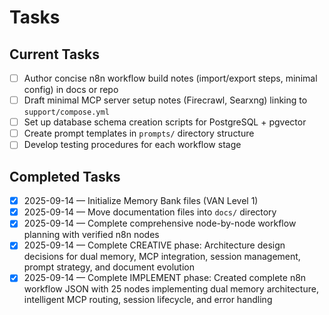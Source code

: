 # Tasks

## Current Tasks
- [ ] Author concise n8n workflow build notes (import/export steps, minimal config) in docs or repo
- [ ] Draft minimal MCP server setup notes (Firecrawl, Searxng) linking to `support/compose.yml`
- [ ] Set up database schema creation scripts for PostgreSQL + pgvector
- [ ] Create prompt templates in `prompts/` directory structure
- [ ] Develop testing procedures for each workflow stage

## Completed Tasks
- [x] 2025-09-14 — Initialize Memory Bank files (VAN Level 1)
- [x] 2025-09-14 — Move documentation files into `docs/` directory
- [x] 2025-09-14 — Complete comprehensive node-by-node workflow planning with verified n8n nodes
- [x] 2025-09-14 — Complete CREATIVE phase: Architecture design decisions for dual memory, MCP integration, session management, prompt strategy, and document evolution
- [x] 2025-09-14 — Complete IMPLEMENT phase: Created complete n8n workflow JSON with 25 nodes implementing dual memory architecture, intelligent MCP routing, session lifecycle, and error handling
